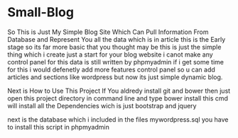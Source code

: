 # Small-Blog
So This is Just My Simple Blog Site Which Can Pull Information From Database and Represent You all the data which is in article this is the
Early stage so its far more basic that you thought may be this is just the simple thing which i create just a start for your blog website
i canot make any control panel for this data is still written by phpmyadmin if i get some time for this i would defenetly add more features
control panel so u can add articles and sections like wordpress but now its just simple dynamic blog.

Next is How to Use This Project
If You aldredy install git and bower then just open this project directory in command line and type
bower install 
this cmd will install all the Dependencies wich is just bootstrap and jquery

next is the database which i included in the files mywordpress.sql you have to install this script in phpmyadmin
